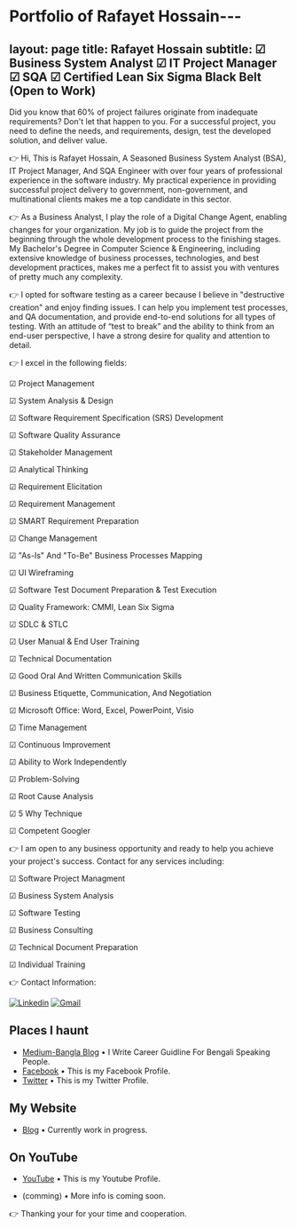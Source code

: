 # Portfolio of Rafayet Hossain---
layout: page
title: Rafayet Hossain
subtitle: ☑ Business System Analyst ☑ IT Project Manager ☑ SQA ☑ Certified Lean Six Sigma Black Belt (Open to Work)
---


<p> 

Did you know that 60% of project failures originate from inadequate requirements? Don't let that happen to you. For a successful project, you need to define the needs, and requirements, design, test the developed solution, and deliver value.

</p>




<p>



👉 Hi, This is Rafayet Hossain, A Seasoned Business System Analyst (BSA), IT Project Manager, And SQA Engineer with over four years of professional experience in the software industry. My practical experience in providing successful project delivery to government, non-government, and multinational clients makes me a top candidate in this sector.
</p>



<p>



👉 As a Business Analyst, I play the role of a Digital Change Agent, enabling changes for your organization. My job is to guide the project from the beginning through the whole development process to the finishing stages. My Bachelor's Degree in Computer Science & Engineering, including extensive knowledge of business processes, technologies, and best development practices, makes me a perfect fit to assist you with ventures of pretty much any complexity.

</p>




<p>



👉 I opted for software testing as a career because I believe in "destructive creation" and enjoy finding issues. I can help you implement test processes, and QA documentation, and provide end-to-end solutions for all types of testing. With an attitude of “test to break” and the ability to think from an end-user perspective, I have a strong desire for quality and attention to detail.

</p>




👉 I excel in the following fields:

☑ Project Management

☑ System Analysis & Design

☑ Software Requirement Specification (SRS) Development

☑ Software Quality Assurance

☑ Stakeholder Management

☑ Analytical Thinking

☑ Requirement Elicitation

☑ Requirement Management

☑ SMART Requirement Preparation

☑ Change Management

☑ "As-Is" And "To-Be" Business Processes Mapping

☑ UI Wireframing

☑ Software Test Document Preparation & Test Execution

☑ Quality Framework: CMMI, Lean Six Sigma

☑ SDLC & STLC

☑ User Manual & End User Training

☑ Technical Documentation

☑ Good Oral And Written Communication Skills

☑ Business Etiquette, Communication, And Negotiation

☑ Microsoft Office: Word, Excel, PowerPoint, Visio

☑ Time Management

☑ Continuous Improvement

☑ Ability to Work Independently

☑ Problem-Solving

☑ Root Cause Analysis

☑ 5 Why Technique

☑ Competent Googler




👉 I am open to any business opportunity and ready to help you achieve your project's success. Contact for any services including:


☑ Software Project Managment 

☑ Business System Analysis 

☑ Software Testing 

☑ Business Consulting

☑ Technical Document Preparation 

☑ Individual Training  






👉 Contact Information: 



[![Linkedin](https://img.shields.io/badge/-LinkedIn-blue?style=flat&logo=Linkedin&logoColor=white)](https://www.linkedin.com/in/rafayethossain/)
[![Gmail](https://img.shields.io/badge/-Gmail-c14438?style=flat&logo=Gmail&logoColor=white)](mailto:rafayet13@gmail.com)




## Places I haunt

* [Medium-Bangla Blog](https://rafayethossain.medium.com/) •  I Write Career Guidline For Bengali Speaking People.
* [Facebook](https://www.facebook.com/rafayethossain13) • This is my Facebook Profile.
* [Twitter](https://twitter.com/RafayetHossain/) • This is my Twitter Profile.
  
## My Website
* [Blog]([rafayet13.wordpress.com/](https://rafayet13.wordpress.com/)) • Currently work in progress.

## On YouTube

* [YouTube](https://www.youtube.com/channel/UCsTNdhx0etbm-571LVTCW2g/featured?view_as=subscriber) • This is my Youtube Profile.

* (comming) • More info is coming soon.

👉 Thanking your for your time and cooperation. 